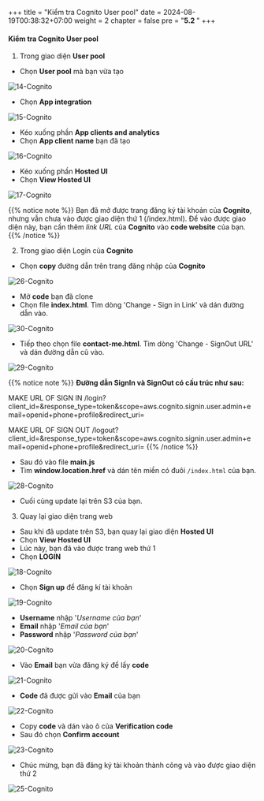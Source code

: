 +++
title = "Kiểm tra Cognito User pool"
date = 2024-08-19T00:38:32+07:00
weight = 2
chapter = false
pre = "<b>5.2 </b>"
+++

#### Kiểm tra Cognito User pool

1. Trong giao diện **User pool**

- Chọn **User pool** mà bạn vừa tạo

![14-Cognito](/images/6/6-cognito-14.png?width=90pc)

- Chọn **App integration**

![15-Cognito](/images/6/6-cognito-15.png?width=90pc)

- Kéo xuống phần **App clients and analytics**
- Chọn **App client name** bạn đã tạo

![16-Cognito](/images/6/6-cognito-16.png?width=90pc)

- Kéo xuống phần **Hosted UI**
- Chọn **View Hosted UI**

![17-Cognito](/images/6/6-cognito-17.png?width=90pc)

{{% notice note %}}
Bạn đã mở được trang đăng ký tài khoản của **Cognito**, nhưng vẫn chưa vào được giao diện thứ 1 (/index.html). Để vào được giao diện này, bạn cần thêm _link URL_ của **Cognito** vào **code website** của bạn.
{{% /notice %}}

2. Trong giao diện Login của **Cognito**

- Chọn **copy** đường dẫn trên trang đăng nhập của **Cognito**

![26-Cognito](/images/6/6-cognito-26.png?width=90pc)

- Mở **code** bạn đã clone
- Chọn file **index.html**. Tìm dòng 'Change - Sign in Link' và dán đường dẫn vào.

![30-Cognito](/images/6/6-cognito-30.png?width=90pc)

- Tiếp theo chọn file **contact-me.html**. Tìm dòng 'Change - SignOut URL' và dán đường dẫn cũ vào.

![29-Cognito](/images/6/6-cognito-29.png?width=90pc)

{{% notice note %}}
**Đường dẫn SignIn và SignOut có cấu trúc như sau:**

MAKE URL OF SIGN IN /login?client_id=&response_type=token&scope=aws.cognito.signin.user.admin+email+openid+phone+profile&redirect_uri=

MAKE URL OF SIGN OUT /logout?client_id=&response_type=token&scope=aws.cognito.signin.user.admin+email+openid+phone+profile&redirect_uri=
{{% /notice %}}

- Sau đó vào file **main.js**
- Tìm **window.location.href** và dán tên miền có đuôi `/index.html` của bạn.

![28-Cognito](/images/6/6-cognito-28.png?width=90pc)

- Cuối cùng update lại trên S3 của bạn.

3. Quay lại giao diện trang web

- Sau khi đã update trên S3, bạn quay lại giao diện **Hosted UI**
- Chọn **View Hosted UI**
- Lúc này, bạn đã vào được trang web thứ 1
- Chọn **LOGIN**

![18-Cognito](/images/6/6-cognito-18.png?width=90pc)

- Chọn **Sign up** để đăng kí tài khoản

![19-Cognito](/images/6/6-cognito-19.png?width=90pc)

- **Username** nhập '_Username của bạn_'
- **Email** nhập '_Email của bạn_'
- **Password** nhập '_Password của bạn_'

![20-Cognito](/images/6/6-cognito-20.png?width=90pc)

- Vào **Email** bạn vừa đăng ký để lấy **code**

![21-Cognito](/images/6/6-cognito-21.png?width=90pc)

- **Code** đã được gửi vào **Email** của bạn

![22-Cognito](/images/6/6-cognito-22.png?width=90pc)

- Copy **code** và dán vào ô của **Verification code**
- Sau đó chọn **Confirm account**

![23-Cognito](/images/6/6-cognito-23.png?width=90pc)

- Chúc mừng, bạn đã đăng ký tài khoản thành công và vào được giao diện thứ 2

![25-Cognito](/images/6/6-cognito-25.png?width=90pc)
